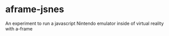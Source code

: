 # aframe-jsnes
An experiment to run a javascript Nintendo emulator inside of virtual reality with a-frame
